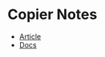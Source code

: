 # Copier Notes
- [Article](https://haseebmajid.dev/posts/2022-12-01-how-to-use-copier-to-create-project-templates/)
- [Docs](https://copier.readthedocs.io/en/stable/comparisons/)